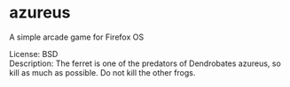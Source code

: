 # azureus
A simple arcade game for Firefox OS
 
License: BSD   
Description: The ferret is one of the predators of Dendrobates azureus, so kill as much as possible. Do not kill the other frogs.
